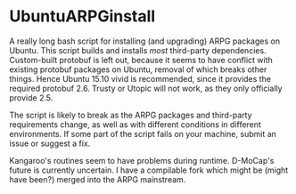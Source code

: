 # UbuntuARPGinstall
A really long bash script for installing (and upgrading) ARPG packages on Ubuntu.
This script builds and installs *most* third-party dependencies. Custom-built protobuf is left out, because it seems to have conflict with existing protobuf packages on Ubuntu, removal of which breaks other things. Hence Ubuntu 15.10 vivid is recommended, since it provides the required protobuf 2.6. Trusty or Utopic will not work, as they only officially provide 2.5.

The script is likely to break as the ARPG packages and third-party requirements change, as well as with different conditions in different environments. If some part of the script fails on your machine, submit an issue or suggest a fix.

Kangaroo's routines seem to have problems during runtime. D-MoCap's future is currently uncertain. I have a compilable fork which might be (might have been?) merged into the ARPG mainstream.

